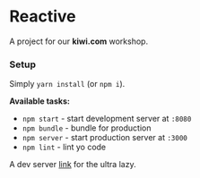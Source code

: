 # Reactive

A project for our **kiwi.com** workshop.

### Setup

Simply `yarn install` (or `npm i`).

**Available tasks:**

* `npm start` - start development server at `:8080`
* `npm bundle` - bundle for production
* `npm server` - start production server at `:3000`
* `npm lint` - lint yo code

A dev server [link](http://localhost:8080) for the ultra lazy.
